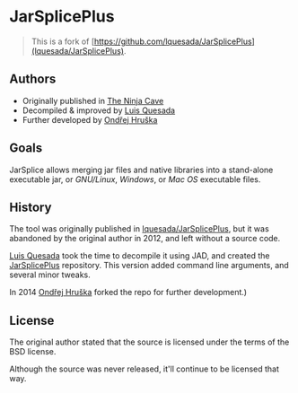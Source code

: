 JarSplicePlus
=============

> This is a fork of [https://github.com/lquesada/JarSplicePlus](lquesada/JarSplicePlus). 

Authors
-------

- Originally published in [The Ninja Cave](http://ninjacave.com)
- Decompiled & improved by [Luis Quesada](https://github.com/lquesada)
- Further developed by [Ondřej Hruška](https://github.com/MightyPork)

Goals
-----

JarSplice allows merging jar files and native libraries into a stand-alone executable jar, or *GNU/Linux*, *Windows*, or *Mac OS* executable files.

History
-------

The tool was originally published in [lquesada/JarSplicePlus]([https://github.com/lquesada/JarSplicePlus), but it was abandoned by the original author in 2012, and left without a source code.

[Luis Quesada](https://github.com/lquesada) took the time to decompile it using JAD, and created the [JarSplicePlus](https://github.com/lquesada/JarSplicePlus) repository. This version added command line arguments, and several minor tweaks.

In 2014 [Ondřej Hruška](https://github.com/MightyPork) forked the repo for further development.)

License
-------
The original author stated that the source is licensed under the terms of the BSD license.

Although the source was never released, it'll continue to be licensed that way.
